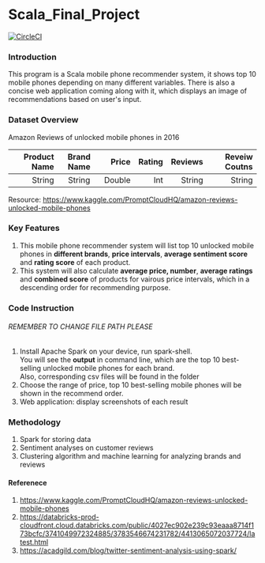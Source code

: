 # Scala_Final_Project

[![CircleCI](https://circleci.com/gh/nolanzsg/Scala_Final_Project.svg?style=svg)](https://circleci.com/gh/nolanzsg/Scala_Final_Project)

### Introduction
This program is a Scala mobile phone recommender system, it shows top 10 mobile phones depending on many different variables. 
There is also a concise web application coming along with it, which displays an image of recommendations based on user's input.

### Dataset Overview
Amazon Reviews of unlocked mobile phones in 2016

| Product Name |  Brand Name  |   Price  |  Rating |Reviews  | Reveiw Coutns |
| -----: |:-----:| -----:|-----:|-----:|-----:|
| String     | String | Double |  Int| String| String |

Resource: https://www.kaggle.com/PromptCloudHQ/amazon-reviews-unlocked-mobile-phones

### Key Features
1. This mobile phone recommender system will list top 10 unlocked mobile phones in **different brands**, **price intervals**, **average sentiment score** and **rating score** of each product. 
2. This system will also calculate **average price, number**, **average ratings** and **combined score** of products for vairous price intervals, which in a descending order for recommending purpose.

### Code Instruction
###### REMEMBER TO CHANGE FILE PATH PLEASE
1. Install Apache Spark on your device, run spark-shell.<br/> You will see the **output** in command line, which are the top 10 best-selling unlocked mobile phones for each brand. <br/> Also, corresponding csv files will be found in the folder
2. Choose the range of price, top 10 best-selling mobile phones will be shown in the recommend order.
3. Web application: display screenshots of each result

### Methodology
1. Spark for storing data
2. Sentiment analyses on customer reviews
3. Clustering algorithm and machine learning for analyzing brands and reviews

#### Referenece
1. https://www.kaggle.com/PromptCloudHQ/amazon-reviews-unlocked-mobile-phones
2. https://databricks-prod-cloudfront.cloud.databricks.com/public/4027ec902e239c93eaaa8714f173bcfc/3741049972324885/3783546674231782/4413065072037724/latest.html
3. https://acadgild.com/blog/twitter-sentiment-analysis-using-spark/
